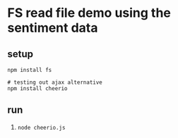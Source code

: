 FS read file  demo using the sentiment data
============================================

## setup
```
npm install fs

# testing out ajax alternative
npm install cheerio
```

## run 
1. `node cheerio.js`
